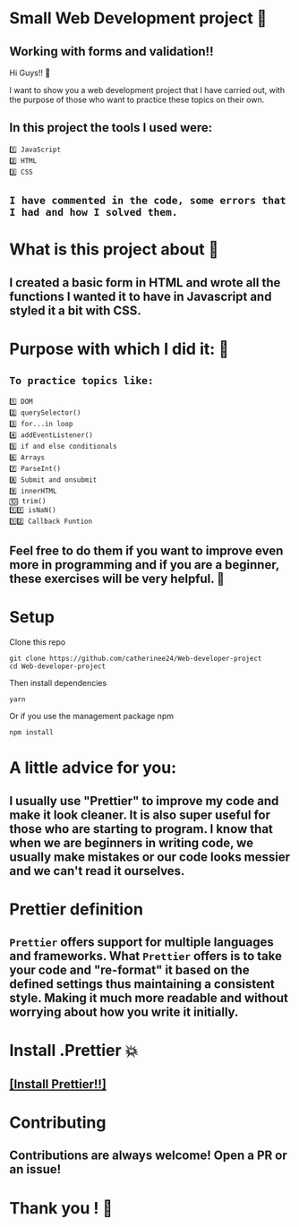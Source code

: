 # Small Web Development project 📃

## Working with forms and validation!!

Hi Guys!! 👋

I want to show you a web development project that I have carried out, with the purpose of those who want to practice these topics on their own.

## In this project the tools I used were:

````
1️⃣ JavaScript
2️⃣ HTML 
3️⃣ CSS
````

## ````I have commented in the code, some errors that I had and how I solved them.````

# What is this project about 🤔

## I created a basic form in HTML and wrote all the functions I wanted it to have in Javascript and styled it a bit with CSS.

# Purpose with which I did it: 🌟

## ````To practice topics like: ````

````
1️⃣ DOM
2️⃣ querySelector()
3️⃣ for...in loop
4️⃣ addEventListener()
5️⃣ if and else conditionals
6️⃣ Arrays
7️⃣ ParseInt()
8️⃣ Submit and onsubmit
9️⃣ innerHTML
🔟 trim()
1️⃣1️⃣ isNaN()
1️⃣2️⃣ Callback Funtion
````  

## Feel free to do them if you want to improve even more in programming and if you are a beginner, these exercises will be very helpful. 💯


# Setup

Clone this repo

```
git clone https://github.com/catherinee24/Web-developer-project
cd Web-developer-project
```
Then install dependencies

```
yarn
```
Or if you use the management package npm 

````
npm install
````


# A little advice for you:

## I usually use "Prettier" to improve my code and make it look cleaner. It is also super useful for those who are starting to program. I know that when we are beginners in writing code, we usually make mistakes or our code looks messier and we can't read it ourselves.


# Prettier definition
## ``Prettier`` offers support for multiple languages and frameworks. What ``Prettier`` offers is to take your code and "re-format" it based on the defined settings thus maintaining a consistent style. Making it much more readable and without worrying about how you write it initially.


# Install .Prettier 💥
## [[Install Prettier!!]](https://prettier.io/docs/en/install.html)


# Contributing 
## Contributions are always welcome! Open a PR or an issue!

# Thank you ! 👋

